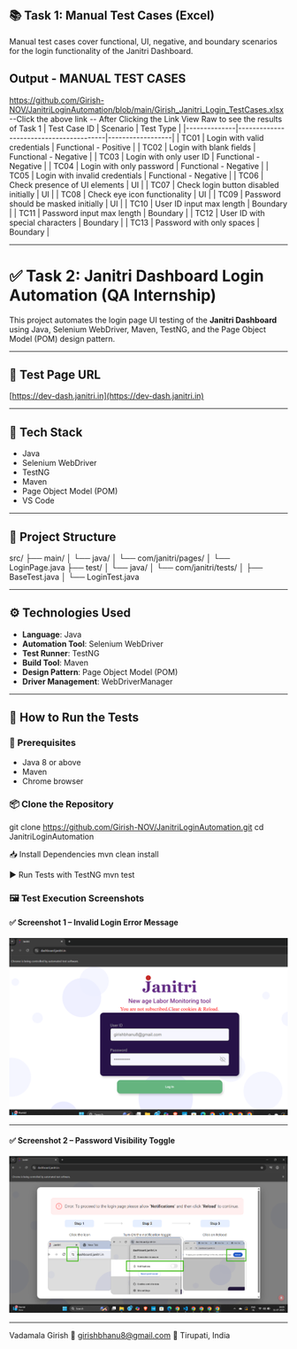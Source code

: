 ## 📚 Task 1: Manual Test Cases (Excel)

Manual test cases cover functional, UI, negative, and boundary scenarios for the login functionality of the Janitri Dashboard.
## Output - MANUAL TEST CASES
https://github.com/Girish-NOV/JanitriLoginAutomation/blob/main/Girish_Janitri_Login_TestCases.xlsx
--Click the above link
-- After Clicking the Link View Raw to see the results of Task 1
| Test Case ID | Scenario                              | Test Type       |
|--------------|----------------------------------------|------------------|
| TC01         | Login with valid credentials           | Functional - Positive |
| TC02         | Login with blank fields                | Functional - Negative |
| TC03         | Login with only user ID                | Functional - Negative |
| TC04         | Login with only password               | Functional - Negative |
| TC05         | Login with invalid credentials         | Functional - Negative |
| TC06         | Check presence of UI elements          | UI              |
| TC07         | Check login button disabled initially  | UI              |
| TC08         | Check eye icon functionality           | UI              |
| TC09         | Password should be masked initially    | UI              |
| TC10         | User ID input max length               | Boundary        |
| TC11         | Password input max length              | Boundary        |
| TC12         | User ID with special characters        | Boundary        |
| TC13         | Password with only spaces              | Boundary        |

---

# ✅ Task 2: Janitri Dashboard Login Automation (QA Internship)

This project automates the login page UI testing of the **Janitri Dashboard** using Java, Selenium WebDriver, Maven, TestNG, and the Page Object Model (POM) design pattern.

---

## 🔗 Test Page URL

[https://dev-dash.janitri.in](https://dev-dash.janitri.in)

---

## 🧪 Tech Stack

- Java  
- Selenium WebDriver  
- TestNG  
- Maven  
- Page Object Model (POM)  
- VS Code

---

## 📁 Project Structure

src/
├── main/
│ └── java/
│ └── com/janitri/pages/
│ └── LoginPage.java
├── test/
│ └── java/
│ └── com/janitri/tests/
│ ├── BaseTest.java
│ └── LoginTest.java

---

## ⚙️ Technologies Used

- **Language**: Java
- **Automation Tool**: Selenium WebDriver
- **Test Runner**: TestNG
- **Build Tool**: Maven
- **Design Pattern**: Page Object Model (POM)
- **Driver Management**: WebDriverManager

---

## 🚀 How to Run the Tests

### 🧰 Prerequisites

- Java 8 or above
- Maven
- Chrome browser

### 📦 Clone the Repository

git clone https://github.com/Girish-NOV/JanitriLoginAutomation.git
cd JanitriLoginAutomation

📥 Install Dependencies
mvn clean install

▶️ Run Tests with TestNG
mvn test
### 🖼️ Test Execution Screenshots

#### ✅ Screenshot 1 – Invalid Login Error Message

[![Screenshot 1](https://github.com/Girish-NOV/JanitriLoginAutomation/blob/main/Output%20Screenshot%201.png?raw=true)](https://github.com/Girish-NOV/JanitriLoginAutomation/blob/main/Output%20Screenshot%201.png?raw=true)

---

#### ✅ Screenshot 2 – Password Visibility Toggle

[![Screenshot 2](https://github.com/Girish-NOV/JanitriLoginAutomation/blob/main/Output%20Screenshot%202.png?raw=true)](https://github.com/Girish-NOV/JanitriLoginAutomation/blob/main/Output%20Screenshot%202.png?raw=true)

---

Vadamala Girish
📧 girishbhanu8@gmail.com
📍 Tirupati, India


